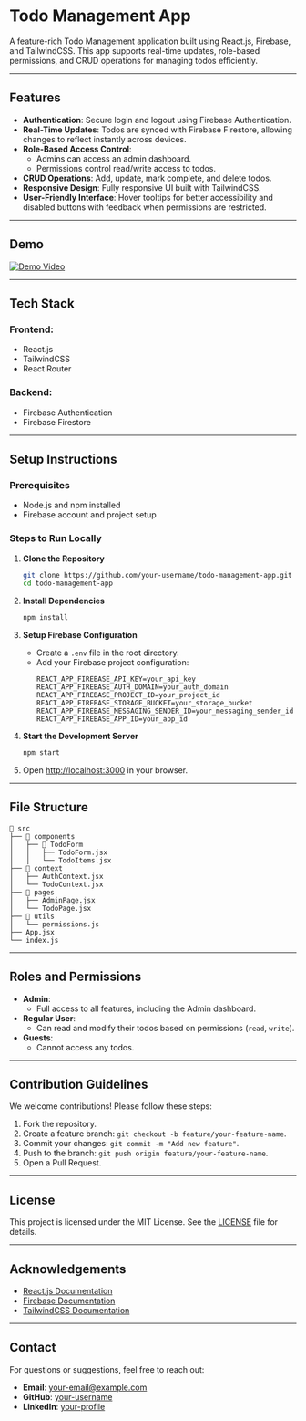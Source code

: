 # Todo Management App

A feature-rich Todo Management application built using React.js, Firebase, and TailwindCSS. This app supports real-time updates, role-based permissions, and CRUD operations for managing todos efficiently.

---

## Features

- **Authentication**: Secure login and logout using Firebase Authentication.
- **Real-Time Updates**: Todos are synced with Firebase Firestore, allowing changes to reflect instantly across devices.
- **Role-Based Access Control**:
  - Admins can access an admin dashboard.
  - Permissions control read/write access to todos.
- **CRUD Operations**: Add, update, mark complete, and delete todos.
- **Responsive Design**: Fully responsive UI built with TailwindCSS.
- **User-Friendly Interface**: Hover tooltips for better accessibility and disabled buttons with feedback when permissions are restricted.

---

## Demo

[![Demo Video](https://via.placeholder.com/728x90.png?text=Demo+Video+Placeholder)](https://your-demo-link.com)

---

## Tech Stack

### Frontend:
- React.js
- TailwindCSS
- React Router

### Backend:
- Firebase Authentication
- Firebase Firestore

---

## Setup Instructions

### Prerequisites
- Node.js and npm installed
- Firebase account and project setup

### Steps to Run Locally

1. **Clone the Repository**
   ```bash
   git clone https://github.com/your-username/todo-management-app.git
   cd todo-management-app
   ```

2. **Install Dependencies**
   ```bash
   npm install
   ```

3. **Setup Firebase Configuration**
   - Create a `.env` file in the root directory.
   - Add your Firebase project configuration:
     ```env
     REACT_APP_FIREBASE_API_KEY=your_api_key
     REACT_APP_FIREBASE_AUTH_DOMAIN=your_auth_domain
     REACT_APP_FIREBASE_PROJECT_ID=your_project_id
     REACT_APP_FIREBASE_STORAGE_BUCKET=your_storage_bucket
     REACT_APP_FIREBASE_MESSAGING_SENDER_ID=your_messaging_sender_id
     REACT_APP_FIREBASE_APP_ID=your_app_id
     ```

4. **Start the Development Server**
   ```bash
   npm start
   ```

5. Open [http://localhost:3000](http://localhost:3000) in your browser.

---

## File Structure

```
📂 src
├── 📂 components
│   ├── 📂 TodoForm
│   │   ├── TodoForm.jsx
│   │   └── TodoItems.jsx
├── 📂 context
│   ├── AuthContext.jsx
│   └── TodoContext.jsx
├── 📂 pages
│   ├── AdminPage.jsx
│   └── TodoPage.jsx
├── 📂 utils
│   └── permissions.js
├── App.jsx
└── index.js
```

---

## Roles and Permissions

- **Admin**:
  - Full access to all features, including the Admin dashboard.
- **Regular User**:
  - Can read and modify their todos based on permissions (`read`, `write`).
- **Guests**:
  - Cannot access any todos.

---

## Contribution Guidelines

We welcome contributions! Please follow these steps:

1. Fork the repository.
2. Create a feature branch: `git checkout -b feature/your-feature-name`.
3. Commit your changes: `git commit -m "Add new feature"`.
4. Push to the branch: `git push origin feature/your-feature-name`.
5. Open a Pull Request.

---

## License

This project is licensed under the MIT License. See the [LICENSE](LICENSE) file for details.

---

## Acknowledgements

- [React.js Documentation](https://reactjs.org/docs/getting-started.html)
- [Firebase Documentation](https://firebase.google.com/docs)
- [TailwindCSS Documentation](https://tailwindcss.com/docs)

---

## Contact

For questions or suggestions, feel free to reach out:

- **Email**: your-email@example.com
- **GitHub**: [your-username](https://github.com/your-username)
- **LinkedIn**: [your-profile](https://linkedin.com/in/your-profile)
